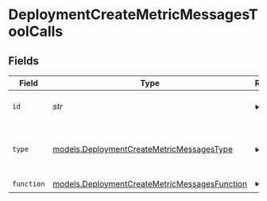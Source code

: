 # DeploymentCreateMetricMessagesToolCalls


## Fields

| Field                                                                                                | Type                                                                                                 | Required                                                                                             | Description                                                                                          |
| ---------------------------------------------------------------------------------------------------- | ---------------------------------------------------------------------------------------------------- | ---------------------------------------------------------------------------------------------------- | ---------------------------------------------------------------------------------------------------- |
| `id`                                                                                                 | *str*                                                                                                | :heavy_check_mark:                                                                                   | The ID of the tool call.                                                                             |
| `type`                                                                                               | [models.DeploymentCreateMetricMessagesType](../models/deploymentcreatemetricmessagestype.md)         | :heavy_check_mark:                                                                                   | The type of the tool. Currently, only `5` is supported.                                              |
| `function`                                                                                           | [models.DeploymentCreateMetricMessagesFunction](../models/deploymentcreatemetricmessagesfunction.md) | :heavy_check_mark:                                                                                   | N/A                                                                                                  |